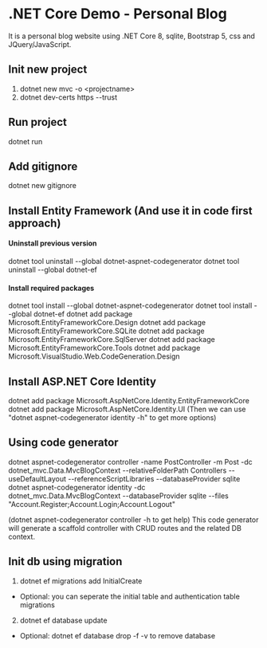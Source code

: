 # .NET Core Demo - Personal Blog
It is a personal blog website using .NET Core 8, sqlite, Bootstrap 5, css and JQuery/JavaScript. 

## Init new project
1. dotnet new mvc -o \<projectname\>
2. dotnet dev-certs https --trust

## Run project
dotnet run

## Add gitignore
dotnet new gitignore

## Install Entity Framework (And use it in code first approach)
#### Uninstall previous version
dotnet tool uninstall --global dotnet-aspnet-codegenerator
dotnet tool uninstall --global dotnet-ef
#### Install required packages
dotnet tool install --global dotnet-aspnet-codegenerator
dotnet tool install --global dotnet-ef
dotnet add package Microsoft.EntityFrameworkCore.Design
dotnet add package Microsoft.EntityFrameworkCore.SQLite
dotnet add package Microsoft.EntityFrameworkCore.SqlServer
dotnet add package Microsoft.EntityFrameworkCore.Tools
dotnet add package Microsoft.VisualStudio.Web.CodeGeneration.Design

## Install ASP.NET Core Identity
dotnet add package Microsoft.AspNetCore.Identity.EntityFrameworkCore
dotnet add package Microsoft.AspNetCore.Identity.UI
(Then we can use "dotnet aspnet-codegenerator identity -h" to get more options)

## Using code generator
dotnet aspnet-codegenerator controller -name PostController -m Post -dc dotnet_mvc.Data.MvcBlogContext --relativeFolderPath Controllers --useDefaultLayout --referenceScriptLibraries --databaseProvider sqlite
dotnet aspnet-codegenerator identity -dc dotnet_mvc.Data.MvcBlogContext --databaseProvider sqlite --files "Account.Register;Account.Login;Account.Logout"

(dotnet aspnet-codegenerator controller -h to get help)
This code generator will generate a scaffold controller with CRUD routes and the related DB context.

## Init db using migration
1. dotnet ef migrations add InitialCreate
- Optional: you can seperate the initial table and authentication table migrations
2. dotnet ef database update
- Optional: dotnet ef database drop -f -v to remove database